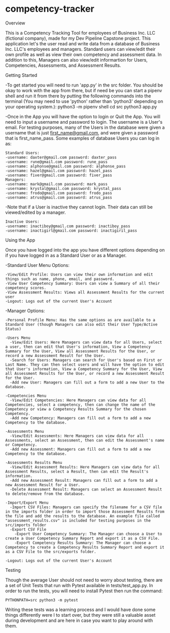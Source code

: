 # competency-tracker

Overview

This is a Competency Tracking Tool for employees of Business Inc. LLC (fictional company), made for my Dev Pipeline Capstone project. This application let's the user read and write data from a database of Business Inc. LLC's employees and managers. Standard users can view/edit their own profile as well as view their own competency and assessment data. In addition to this, Managers can also view/edit informartion for Users, Competencies, Assessments, and Assessment Results.

Getting Started

  -To get started you will need to run 'app.py' in the src folder. You should be okay to work with the app from there, but if need be you can start a pipenv shell and run it from there by putting the following commands into the terminal (You may need to use 'python' rather than 'python3' depending on your operating system.):
  python3 -m pipenv shell
  cd src
  python3 app.py

  -Once in the App you will have the option to login or Quit the App. You will need to input a username and password to login. The username is a User's email. For testing purposes, many of the Users in the database were given a username that is just first_name@gmail.com, and were given a password that is first_name_pass. Some examples of database Users you can log in as:

    Standard Users:
    -username: daxter@gmail.com password: daxter_pass
    -username: rune@gmail.com password: rune_pass
    -username: alphonse@gmail.com password: alphonse_pass
    -username: hazel@gmail.com password: hazel_pass
    -username: fiver@gmail.com password: fiver_pass
    Managers:
    -username: mark@gmail.com password: mark_pass
    -username: krystal@gmail.com password: krystal_pass
    -username: frodo@gmail.com password: frodo_pass
    -username: atrus@gmail.com password: atrus_pass

  -Note that if a User is inactive they cannot login. Their data can still be viewed/edited by a manager.

    Inactive Users:
    -username: inactiboy@gmail.com password: inactiboy_pass
    -username: inactigirl@gmail.com password: inactigiril_pass

Using the App
  
  Once you have logged into the app you have different options depending on if you have logged in as a Standard User or as a Manager.

  -Standard User Menu Options:

    -View/Edit Profile: Users can view their own information and edit things such as name, phone, email, and password.
    -View User Competency Summary: Users can view a Summary of all their competency scores.
    -View Assessment Results: Views all Assessment Results for the current user
    -Logout: Logs out of the current User's Account

  -Manager Options:

    -Personal Profile Menu: Has the same options as are available to a Standard User (though Managers can also edit their User Type/Active Status)
    
    -Users Menu
      -View/Edit Users: Here Managers can view data for all Users, select a user, then can edit that User's information, View a Competency Summary for the User, View all Assessment Results for the User, or record a new Assessment Result for the User.
      -Search for Users: Managers can search for User's based on First or Last Name. They can then select users and will have the option to edit that User's information, View a Competency Summary for the User, View all Assessment Results for the User, or record a new Assessment Result for the User.
      -Add new User: Managers can fill out a form to add a new User to the database.
    
    -Competencies Menu
      -View/Edit Competencies: Here Managers can view data for all Competencies, select a competency, then can change the name of the Competency or view a Competency Results Summary for the chosen Competency.
      -Add new Competency: Managers can fill out a form to add a new Competency to the database.
    
    -Assessments Menu
      -View/Edit Assessments: Here Managers can view data for all Assessments, select an Assessment, then can edit the Assessment's name or Competency.
      -Add new Assessment: Managers can fill out a form to add a new Competency to the database.
    
    -Assessments Results Menu
      -View/Edit Assessment Results: Here Managers can view data for all Assessment Results, select a Result, then can edit the Result's information.
      -Add new Assessment Result: Managers can fill out a form to add a new Assessment Result for a User.
      -Delete Assessment Result: Managers can select an Assessment Result to delete/remove from the database.
    
    -Import/Export Menu
      -Import CSV Files: Managers can specify the filename for a CSV file in the imports folder in order to import those Assessment Results from the file and add the results to the database. An example file called "assessment_results.csv" is included for testing purposes in the src/imports folder
      -Export CSV File
        -Export User Competency Summary: The Manager can choose a User to create a User Competency Summary Report and export it as a CSV File.
        -Export Competency Results Summary: The Manager can choose a Competency to create a Competency Results Summary Report and export it as a CSV File to the src/exports folder.
    
    -Logout: Logs out of the current User's Account

Testing

  Though the average User should not need to worry about testing, there are a set of Unit Tests that run with Pytest available in tests/test_app.py. In order to run the tests, you will need to install Pytest then run the command:
  
    PYTHONPATH=src python3 -m pytest
  
  Writing these tests was a learning process and I would have done some things differently were I to start over, but they were still a valuable asset during development and are here in case you want to play around with them.
